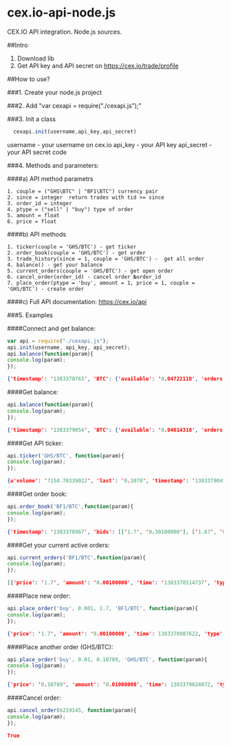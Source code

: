 cex.io-api-node.js
=================

CEX.IO API integration. Node.js sources.

##Intro

1. Download lib
2. Get API key and API secret on https://cex.io/trade/profile

##How to use?

###1. Create your node.js project

###2. Add "var cexapi = require("./cexapi.js");"

###3. Init a class 
```js
  cexapi.init(username,api_key,api_secret)
```
username - your username on cex.io
api_key - your API key
api_secret - your API secret code

###4. Methods and parameters:

####a) API method parametrs
```
1. couple = ("GHS\BTC" | "BF1\BTC") currency pair
2. since = integer  return trades with tid >= since
3. order_id = integer 
4. ptype = ("sell" | "buy") type of order
5. amount = float 
6. price = float
```
      
####b) API methods
```
1. ticker(couple = 'GHS/BTC') - get ticker
2. order_book(couple = 'GHS/BTC') - get order
3. trade_history(since = 1, couple = 'GHS/BTC') -  get all order
4. balance() - get your balance
5. current_orders(couple = 'GHS/BTC') - get open order
6. cancel_order(order_id) - cancel order №order_id
7. place_order(ptype = 'buy', amount = 1, price = 1, couple = 'GHS/BTC') - create order
```
     
####c) Full API documentation: https://cex.io/api
    
###5. Examples

####Connect and get balance:
```js
var api = require("./cexapi.js");
api.init(username, api_key, api_secret);
api.balance(function(param){
console.log(param);
});
```
```json
{'timestamp': '1383378763', 'BTC': {'available': '0.04722110', 'orders': '0.00170000'}, 'GHS': {'available': '0.01000000'} }
```

####Get balance:
```js      
api.balance(function(param){
console.log(param);
});
```
```json
{'timestamp': '1383379054', 'BTC': {'available': '0.04614310', 'orders': '0.00170000'}, 'GHS': {'available': '0.02000000'}}
```

####Get API ticker:
```js
api.ticker('GHS/BTC', function(param){
console.log(param);
});
```
```json
{u'volume': '7154.78339022', 'last': '0.1078', 'timestamp': '1383379041', 'bid': '0.10778', 'high': '0.10799999', 'low': '0.10670076', 'ask': '0.10780000000000001'}
```

####Get order book:
```js
api.order_book('BF1/BTC',function(param){
console.log(param);
});
```
```json
{'timestamp': '1383378967', 'bids': [['1.7', '0.30100000'], ['1.67', '0.00011000'], ['0.8', '0.02070000'], ['0.1002', '0.27748002'], ['0.1', '0.10000000'], ['0.011', '0.30500000'], ['0.009', '1.00000000'], ['0.00171', '0.00100000'], ['0.0012', '1.00000000'], ['0.00116819', '0.50000000'], ['0.001002', '33.00000000'], ['0.001001', '53.00000000'], ['0.001', '3.00000000'], ['0.00097626', '36.00000000'], ['0.0006', '85.00000000'], ['0.00058409', '0.50000000'], ['0.0004889', '0.06823960'], ['0.0003', '1.00000000'], ['0.00029204', '0.90000000'], ['0.0001', '101.00000000']], 'asks': []}
```

####Get your current active orders:
```js
api.current_orders('BF1/BTC',function(param){
console.log(param);
});
```
```json
[{'price': '1.7', 'amount': '0.00100000', 'time': '1383378514737', 'type': 'buy', 'id': '6219104', 'pending': '0.00100000'}]
```

####Place new order:
```js
api.place_order('buy', 0.001, 1.7, 'BF1/BTC', function(param){
console.log(param);
});
```
```json
{'price': '1.7', 'amount': '0.00100000', 'time': 1383378987622, 'type': 'buy', 'id': '6219145', 'pending': '0.00100000'}
```

####Place another order (GHS/BTC):
```js
api.place_order('buy', 0.01, 0.10789, 'GHS/BTC', function(param){
console.log(param);
});
```
```json
{'price': '0.10789', 'amount': '0.01000000', 'time': 1383379024072, 'type': 'buy', 'id': '6219150', 'pending': '0.00000000'}
```

####Cancel order:
```js
api.cancel_order(6219145, function(param){
console.log(param);
});
```
```json
True
```

